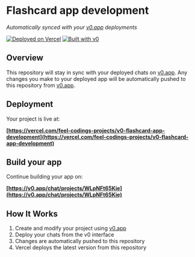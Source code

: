 # Flashcard app development

*Automatically synced with your [v0.app](https://v0.app) deployments*

[![Deployed on Vercel](https://img.shields.io/badge/Deployed%20on-Vercel-black?style=for-the-badge&logo=vercel)](https://vercel.com/feel-codings-projects/v0-flashcard-app-development)
[![Built with v0](https://img.shields.io/badge/Built%20with-v0.app-black?style=for-the-badge)](https://v0.app/chat/projects/WLpNFt65Kie)

## Overview

This repository will stay in sync with your deployed chats on [v0.app](https://v0.app).
Any changes you make to your deployed app will be automatically pushed to this repository from [v0.app](https://v0.app).

## Deployment

Your project is live at:

**[https://vercel.com/feel-codings-projects/v0-flashcard-app-development](https://vercel.com/feel-codings-projects/v0-flashcard-app-development)**

## Build your app

Continue building your app on:

**[https://v0.app/chat/projects/WLpNFt65Kie](https://v0.app/chat/projects/WLpNFt65Kie)**

## How It Works

1. Create and modify your project using [v0.app](https://v0.app)
2. Deploy your chats from the v0 interface
3. Changes are automatically pushed to this repository
4. Vercel deploys the latest version from this repository